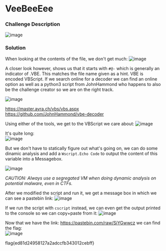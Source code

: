 # VeeBeeEee

### Challenge Description
![image](https://github.com/LazyTitan33/CTF-Writeups/assets/80063008/a61e1f53-d70c-474f-be0c-0508f3bab857)

### Solution
When looking at the contents of the file, we don't get much:
![image](https://github.com/LazyTitan33/CTF-Writeups/assets/80063008/9b76c218-611f-4f35-a541-54282d54054e)

A closer look however, shows us that it starts with `#@-` which is generally an indicator of .VBE. This matches the file name given as a hint. VBE is encoded VBScript. If we search online for a decoder we can find an online option as well as a python3 script from JohnHammond who happens to also be the challenge creator so we are on the right track.

![image](https://github.com/LazyTitan33/CTF-Writeups/assets/80063008/3a247935-b86c-4e6c-9a07-a8d5c02da40b)

https://master.ayra.ch/vbs/vbs.aspx 
https://github.com/JohnHammond/vbe-decoder 

Using either of the tools, we get to the VBScript we care about:
![image](https://github.com/LazyTitan33/CTF-Writeups/assets/80063008/89422436-3ed6-4fb4-8182-13862dc53de0)

It's quite long:  
![image](https://github.com/LazyTitan33/CTF-Writeups/assets/80063008/85e2db7b-e95e-4f24-b3b3-843077d3f21a)

But we don't have to statically figure out what's going on, we can do some dinamic analysis and add a `Wscript.Echo Code` to output the content of this variable into a Messagebox.

![image](https://github.com/LazyTitan33/CTF-Writeups/assets/80063008/f9261672-1c17-4d7a-933f-cdd841f407e3)

_CAUTION: Always use a segregated VM when doing dynamic analysis on potential malware, even in CTFs._

After we modified the script and run it, we get a message box in which we can see a pastebin link:
![image](https://github.com/LazyTitan33/CTF-Writeups/assets/80063008/ef95155a-f002-486e-91be-2f7e75248201)

If we run the script with `cscript` instead, we can even get the output printed to the console so we can copy+paste from it:
![image](https://github.com/LazyTitan33/CTF-Writeups/assets/80063008/668ada66-c8c8-405b-92a8-bc81152966c2)

Now that we have the link: https://pastebin.com/raw/SiYGwwcz we can find the flag:  
![image](https://github.com/LazyTitan33/CTF-Writeups/assets/80063008/cd72b7df-3f1f-416a-aa32-9c1050def557)

flag{ed81d24958127a2adccfb343012cebff}

